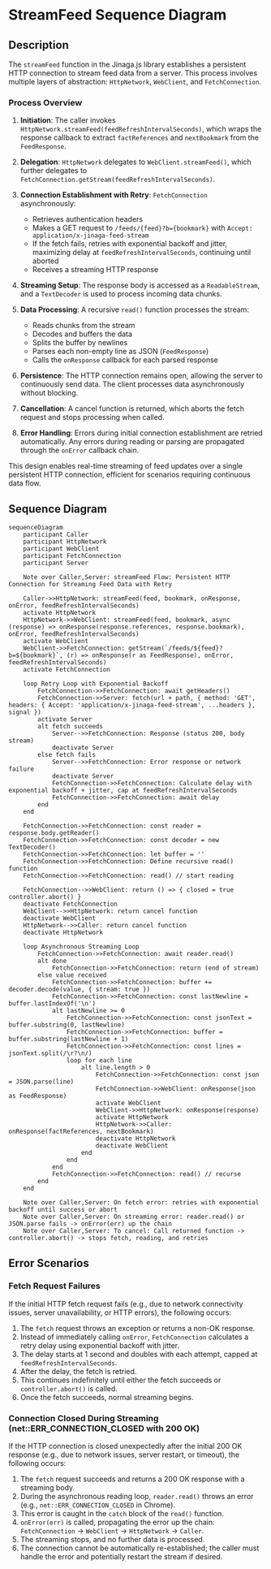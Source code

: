 # StreamFeed Sequence Diagram

## Description

The `streamFeed` function in the Jinaga.js library establishes a persistent HTTP connection to stream feed data from a server. This process involves multiple layers of abstraction: `HttpNetwork`, `WebClient`, and `FetchConnection`.

### Process Overview

1. **Initiation**: The caller invokes `HttpNetwork.streamFeed(feedRefreshIntervalSeconds)`, which wraps the response callback to extract `factReferences` and `nextBookmark` from the `FeedResponse`.

2. **Delegation**: `HttpNetwork` delegates to `WebClient.streamFeed()`, which further delegates to `FetchConnection.getStream(feedRefreshIntervalSeconds)`.

3. **Connection Establishment with Retry**: `FetchConnection` asynchronously:
   - Retrieves authentication headers
   - Makes a GET request to `/feeds/{feed}?b={bookmark}` with `Accept: application/x-jinaga-feed-stream`
   - If the fetch fails, retries with exponential backoff and jitter, maximizing delay at `feedRefreshIntervalSeconds`, continuing until aborted
   - Receives a streaming HTTP response

4. **Streaming Setup**: The response body is accessed as a `ReadableStream`, and a `TextDecoder` is used to process incoming data chunks.

5. **Data Processing**: A recursive `read()` function processes the stream:
   - Reads chunks from the stream
   - Decodes and buffers the data
   - Splits the buffer by newlines
   - Parses each non-empty line as JSON (`FeedResponse`)
   - Calls the `onResponse` callback for each parsed response

6. **Persistence**: The HTTP connection remains open, allowing the server to continuously send data. The client processes data asynchronously without blocking.

7. **Cancellation**: A cancel function is returned, which aborts the fetch request and stops processing when called.

8. **Error Handling**: Errors during initial connection establishment are retried automatically. Any errors during reading or parsing are propagated through the `onError` callback chain.

This design enables real-time streaming of feed updates over a single persistent HTTP connection, efficient for scenarios requiring continuous data flow.

## Sequence Diagram

```mermaid
sequenceDiagram
    participant Caller
    participant HttpNetwork
    participant WebClient
    participant FetchConnection
    participant Server

    Note over Caller,Server: streamFeed Flow: Persistent HTTP Connection for Streaming Feed Data with Retry

    Caller->>HttpNetwork: streamFeed(feed, bookmark, onResponse, onError, feedRefreshIntervalSeconds)
    activate HttpNetwork
    HttpNetwork->>WebClient: streamFeed(feed, bookmark, async (response) => onResponse(response.references, response.bookmark), onError, feedRefreshIntervalSeconds)
    activate WebClient
    WebClient->>FetchConnection: getStream(`/feeds/${feed}?b=${bookmark}`, (r) => onResponse(r as FeedResponse), onError, feedRefreshIntervalSeconds)
    activate FetchConnection

    loop Retry Loop with Exponential Backoff
        FetchConnection->>FetchConnection: await getHeaders()
        FetchConnection->>Server: fetch(url + path, { method: 'GET', headers: { Accept: 'application/x-jinaga-feed-stream', ...headers }, signal })
        activate Server
        alt fetch succeeds
            Server-->>FetchConnection: Response (status 200, body stream)
            deactivate Server
        else fetch fails
            Server-->>FetchConnection: Error response or network failure
            deactivate Server
            FetchConnection->>FetchConnection: Calculate delay with exponential backoff + jitter, cap at feedRefreshIntervalSeconds
            FetchConnection->>FetchConnection: await delay
        end
    end

    FetchConnection->>FetchConnection: const reader = response.body.getReader()
    FetchConnection->>FetchConnection: const decoder = new TextDecoder()
    FetchConnection->>FetchConnection: let buffer = ''
    FetchConnection->>FetchConnection: Define recursive read() function
    FetchConnection->>FetchConnection: read() // start reading

    FetchConnection-->>WebClient: return () => { closed = true controller.abort() }
    deactivate FetchConnection
    WebClient-->>HttpNetwork: return cancel function
    deactivate WebClient
    HttpNetwork-->>Caller: return cancel function
    deactivate HttpNetwork

    loop Asynchronous Streaming Loop
        FetchConnection->>FetchConnection: await reader.read()
        alt done
            FetchConnection->>FetchConnection: return (end of stream)
        else value received
            FetchConnection->>FetchConnection: buffer += decoder.decode(value, { stream: true })
            FetchConnection->>FetchConnection: const lastNewline = buffer.lastIndexOf('\n')
            alt lastNewline >= 0
                FetchConnection->>FetchConnection: const jsonText = buffer.substring(0, lastNewline)
                FetchConnection->>FetchConnection: buffer = buffer.substring(lastNewline + 1)
                FetchConnection->>FetchConnection: const lines = jsonText.split(/\r?\n/)
                loop for each line
                    alt line.length > 0
                        FetchConnection->>FetchConnection: const json = JSON.parse(line)
                        FetchConnection->>WebClient: onResponse(json as FeedResponse)
                        activate WebClient
                        WebClient->>HttpNetwork: onResponse(response)
                        activate HttpNetwork
                        HttpNetwork->>Caller: onResponse(factReferences, nextBookmark)
                        deactivate HttpNetwork
                        deactivate WebClient
                    end
                end
            end
            FetchConnection->>FetchConnection: read() // recurse
        end
    end

    Note over Caller,Server: On fetch error: retries with exponential backoff until success or abort
    Note over Caller,Server: On streaming error: reader.read() or JSON.parse fails -> onError(err) up the chain
    Note over Caller,Server: To cancel: Call returned function -> controller.abort() -> stops fetch, reading, and retries
```

## Error Scenarios

### Fetch Request Failures

If the initial HTTP fetch request fails (e.g., due to network connectivity issues, server unavailability, or HTTP errors), the following occurs:

1. The `fetch` request throws an exception or returns a non-OK response.
2. Instead of immediately calling `onError`, `FetchConnection` calculates a retry delay using exponential backoff with jitter.
3. The delay starts at 1 second and doubles with each attempt, capped at `feedRefreshIntervalSeconds`.
4. After the delay, the fetch is retried.
5. This continues indefinitely until either the fetch succeeds or `controller.abort()` is called.
6. Once the fetch succeeds, normal streaming begins.

### Connection Closed During Streaming (net::ERR_CONNECTION_CLOSED with 200 OK)

If the HTTP connection is closed unexpectedly after the initial 200 OK response (e.g., due to network issues, server restart, or timeout), the following occurs:

1. The `fetch` request succeeds and returns a 200 OK response with a streaming body.
2. During the asynchronous reading loop, `reader.read()` throws an error (e.g., `net::ERR_CONNECTION_CLOSED` in Chrome).
3. This error is caught in the `catch` block of the `read()` function.
4. `onError(err)` is called, propagating the error up the chain: `FetchConnection` → `WebClient` → `HttpNetwork` → `Caller`.
5. The streaming stops, and no further data is processed.
6. The connection cannot be automatically re-established; the caller must handle the error and potentially restart the stream if desired.
```